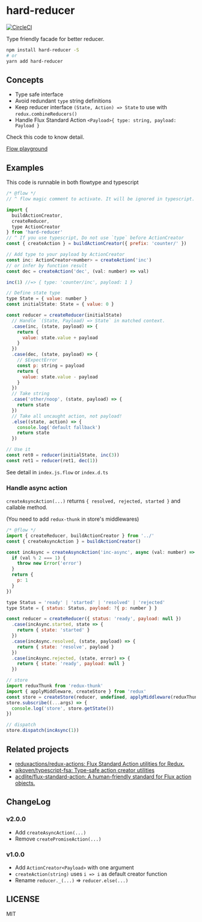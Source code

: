 # hard-reducer

[![CircleCI](https://circleci.com/gh/mizchi/hard-reducer.svg?style=svg)](https://circleci.com/gh/mizchi/hard-reducer)

Type friendly facade for better reducer.

```sh
npm install hard-reducer -S
# or
yarn add hard-reducer
```

## Concepts

* Type safe interface
* Avoid redundant `type` string definitions
* Keep reducer interface `(State, Action) => State` to use with `redux.combineReducers()`
* Handle Flux Standard Action `<Payload>{ type: string, payload: Payload }`

Check this code to know detail.

[Flow playground](https://flow.org/try/#0PQKgBAAgZgNg9gdzCYAoUYCmBnGBLAOwBcBaAEz2wEMAjGTZNIgTwAcGBBAYyLzgIDCAJ0xUicIQB4B-bESFVCRAFxg5QwgHMANGACSBVgFciugApVm8KmQB8YALxgA3qjBgAFAeNEAlKucwFnZVGQJ1RWJdVktrMlULKzgbMABfVHTUYIYAJUwyIy5MKQBlIjFMeydXdw8yit0qAmZ-MHqiTG03ME1MFU9fR3s8gqLS8o7bLvcuKmxMaVl5SNN9QxNzWOS7D273bl5+YVFxKTCIpV1vDbBEuKm9z3bO262bQYd7Z+7WkcLiyTPWwZVCoKBGAg8PgEMA0Ix4GBkA7Q45iCQeOCsIjYAJgVgiKB4AAeAH5VOotGlBjUwFwlniCcTHGBMdiAHT4zCEolgAA+vLAAHJBaD3ODIYcYVwRBVkfxFuFlkpyfItFd1qs7ttbLt3O5+uclVFHlACKprkQhq8kjYfqo5YIZacFRcomsfJsbXYXI86YqgmwGE5OdywABqIK++lQagAMTNYCazGZHkIPnNGo+9hperAIiIRiEMJzuYD7GmpfcMS9qlNYAAZPWwKbU5nHu50rnO3qY1R42yAPqWpzZR75wsw3vx7qZMUQqH8WlOzBmIRwAC2lEwDpdRv6FIIOndNy1Nh1jwNSwUlxNCYtVtXG63klP3oFr7tYAdqOdhuvbotT17h9XM-TkMsgwZLkmQjIgo39KcEyTFM0xMDMfCzEDS3HIssMrbIK0ras4gSNdN3mNkRGwOAYAAN0wDwW1QvxfHbNJHm7MU4wIQdhwgsc+gnZtuJnUVm3nSUlxOTASjwddWHoHc-xWFUNEPc9c0vRV-zg9xWm-J0JF3HTdFouA8DIUzzO9EswMtbJmRDGDI1A6NuNUZCnA8TCPECBzUlY3NEN45lR1zHDJxEjsxIilwpNlBcCF0aVpNk+TFMS5Ll0fcjt0S9jMnFfKUoqP4xkBCZKlbPBeCoGBnlUZ5fnyf5xgqbNunoS0oBETAAC98mZKA6vmbo7LAdcqFYZkCEwJAAFkpu8sTxpEUZig85oUzkCpNuTJxCBqvA6ueRpEr2zDbPpAALJoyHoIRmUm1g2V6IgPCoRK2WyQK9Vi26CHu4owBJMAAaBoQPB2jozslDk3jIQYVQqUTujW1q2VmeYU0+yVY3nZK6pgGhPoAa0ux5nrZeZ3tx6F8chXjCZgYmyd+9xYvRsZRI5wTcK54oQXQYAwCMahelBcaaRKjoHQrGWZLkhS8sleXsrIrcHQyZk4QRJFEp-dEaScolVEFOkIQ6IRgBFALJfpKi+mZBW0uVh0PEFR2iEFVjxsILhneXd3BX9wVdA8Wi6tUAgjHXGhikwyOYF9+kyEwAOnAV4O064MPPCT6PY-joRE7qlP-X9jhsGYSFA+knLNcSj3-ZIOYa9z8OC7AGO44Tq0aVihuKKomj6IjsuMlYrJAzaSrmUCJOjEwQve8e9I-YII6Trn6owEX5ewAABnY1a69Klqxmq2r6sq37MbmBj-fD6GXmI7YKdc-1WFUylgwRsBgAi0PAJAsuESzuH3sjDobJ97hjxAjDiM475YwYjnZ+lVogIw-n9PmxY2KQLUJVGBdUl5gBIPAr0iCOy-UAXmTAABHeEIg6EFCJCQfET55gkE3GQIGCAqAiG6PfeYrYuBV3bughoFC4jYJmA7PoK9i6OQQZ-cC+YABMP9DzKK9AAoBmgQFCUOtfb41ChEoI8F7SRMNpHv37vBNRCju5F2Bn-XRtDgHhVwWAYxx0b4ozMagVafRj5OEhgvEhB9j6pF0P7DwABmXw5dHFEAAIzMkhvmQ+ugvbeWSZaDRGTLF9FSboHOHh1FJKCbIGimA2TwE0MUoglTUBAA)

## Examples

This code is runnable in both flowtype and typescript

```js
/* @flow */
// ^ flow magic comment to activate. It will be ignored in typescript.

import {
  buildActionCreator,
  createReducer,
  type ActionCreator
} from 'hard-reducer'
// ^ If you use typescript, Do not use `type` before ActionCreator
const { createAction } = buildActionCreator({ prefix: 'counter/' })

// Add type to your payload by ActionCreator
const inc: ActionCreator<number> = createAction('inc')
// or infer by function result
const dec = createAction('dec', (val: number) => val)

inc(1) //=> { type: 'counter/inc', payload: 1 }

// Define state type
type State = { value: number }
const initialState: State = { value: 0 }

const reducer = createReducer(initialState)
  // Handle `(State, Payload) => State` in matched context.
  .case(inc, (state, payload) => {
    return {
      value: state.value + payload
    }
  })
  .case(dec, (state, payload) => {
    // $ExpectError
    const p: string = payload
    return {
      value: state.value - payload
    }
  })
  // Take string
  .case('other/noop', (state, payload) => {
    return state
  })
  // Take all uncaught action, not payload!
  .else((state, action) => {
    console.log('default fallback')
    return state
  })

// Use it
const ret0 = reducer(initialState, inc(3))
const ret1 = reducer(ret1, dec(1))
```

See detail in `index.js.flow` or `index.d.ts`

### Handle async action

`createAsyncAction(...)` returns `{ resolved, rejected, started }` and callable method.

(You need to add `redux-thunk` in store's middlewares)

```js
/* @flow */
import { createReducer, buildActionCreator } from '../'
const { createAsyncAction } = buildActionCreator()

const incAsync = createAsyncAction('inc-async', async (val: number) => {
  if (val % 2 === 1) {
    throw new Error('error')
  }
  return {
    p: 1
  }
})

type Status = 'ready' | 'started' | 'resolved' | 'rejected'
type State = { status: Status, payload: ?{ p: number } }

const reducer = createReducer({ status: 'ready', payload: null })
  .case(incAsync.started, state => {
    return { state: 'started' }
  })
  .case(incAsync.resolved, (state, payload) => {
    return { state: 'resolve', payload }
  })
  .case(incAsync.rejected, (state, error) => {
    return { state: 'ready', payload: null }
  })

// store
import reduxThunk from 'redux-thunk'
import { applyMiddleware, createStore } from 'redux'
const store = createStore(reducer, undefined, applyMiddleware(reduxThunk))
store.subscribe((...args) => {
  console.log('store', store.getState())
})

// dispatch
store.dispatch(incAsync(1))
```

## Related projects

* [reduxactions/redux-actions: Flux Standard Action utilities for Redux.](https://github.com/reduxactions/redux-actions)
* [aikoven/typescript-fsa: Type-safe action creator utilities](https://github.com/aikoven/typescript-fsa)
* [acdlite/flux-standard-action: A human-friendly standard for Flux action objects.](https://github.com/acdlite/flux-standard-action)

## ChangeLog

### v2.0.0

* Add `createAsyncAction(...)`
* Remove `createPromiseAction(...)`

### v1.0.0

* Add `ActionCreator<Payload>` with one argument
* `createAction(string)` uses `i => i` as default creator function
* Rename `reducer._(...)` => `reducer.else(...)`

## LICENSE

MIT
